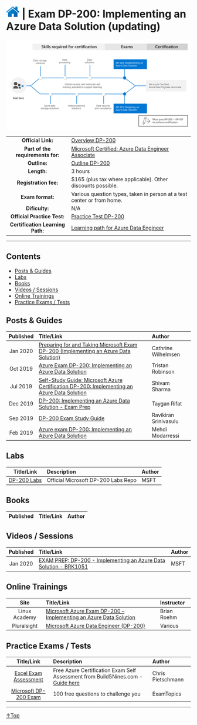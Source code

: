 # [![Home](/img/home.png)](certifications.md "Overview Certifications") | Exam DP-200: Implementing an Azure Data Solution (updating)
![Cert](/img/dp-200.png)

|                                   |                                                                                                                                 |
| :-------------------------------: | :------------------------------------------------------------------------------------------------------------------------------ |
|        **Official Link:**         | [Overview DP-200](https://docs.microsoft.com/en-us/learn/certifications/exams/DP-200)                                           |
| **Part of the requirements for:** | [Microsoft Certified: Azure Data Engineer Associate](https://docs.microsoft.com/en-us/learn/certifications/azure-data-engineer) |
|           **Outline:**            | [Outline DP-200](https://query.prod.cms.rt.microsoft.com/cms/api/am/binary/RE3Vzx2)                                             |
|            **Length:**            | 3 hours                                                                                                                         |
|       **Registration fee:**       | $165 (plus tax where applicable).  Other discounts possible.                                                                    |
|         **Exam format:**          | Various question types, taken in person at a test center or from home.                                                          |
|          **Dificulty:**           | N/A                                                                                                                             |
|    **Official Practice Test:**    | [Practice Test DP-200](https://us.mindhub.com/p/MU-DP-200)                                                                      |
| **Certification Learning Path:**  | [Learning path for Azure Data Engineer](https://query.prod.cms.rt.microsoft.com/cms/api/am/binary/RWuAzL)                       |


___

## Contents
- [Posts & Guides](#posts-&-guides)
- [Labs](#labs)
- [Books](#books)
- [Videos / Sessions](#videos-/-sessions)
- [Online Trainings](#online-trainings)
- [Practice Exams / Tests](#practice-exams-/-tests)


## Posts & Guides
| Published | Title/Link                                                                                                                                                                                                                       | Author                |
| :-------: | :------------------------------------------------------------------------------------------------------------------------------------------------------------------------------------------------------------------------------- | :-------------------- |
| Jan 2020  | [Preparing for and Taking Microsoft Exam DP-200 (Implementing an Azure Data Solution)](https://www.cathrinewilhelmsen.net/2019/05/29/preparing-taking-microsoft-exam-dp-200-implementing-azure-data-solution/)                   | Cathrine Wilhelmsen   |
| Oct 2019  | [Azure Exam DP-200: Implementing an Azure Data Solution](https://adatis.co.uk/azure-exam-dp-200-implementing-an-azure-data-solution/)                                                                                            | Tristan Robinson      |
| Jul 2019  | [Self-Study Guide: Microsoft Azure Certification DP-200: Implementing an Azure Data Solution](https://medium.com/deep-ai/self-study-guide-microsoft-azure-certification-dp-200-implementing-an-azure-data-solution-a55616225ae3) | Shivam Sharma         |
| Dec 2019  | [DP-200: Implementing an Azure Data Solution - Exam Prep](https://www.taygan.co/blog/2019/12/31/dp-200-implementing-an-azure-data-solution-exam-prep)                                                                            | Taygan Rifat          |
| Sep 2019  | [DP-200 Exam Study Guide](https://ravikirans.com/dp-200-azure-exam-study-guide/)                                                                                                                                                 | Ravikiran Srinivasulu |
| Feb 2019  | [Azure exam DP-200: Implementing an Azure Data Solution](http://www.mycloudypuzzle.com/2019/02/15/azure-exam-dp-200-implementing-an-azure-data-solution/)                                                               | Mehdi Modarressi      |

## Labs
|                                           Title/Link                                           | Description                         | Author |
| :--------------------------------------------------------------------------------------------: | :---------------------------------- | :----- |
| [DP-200 Labs](https://github.com/MicrosoftLearning/DP-200-Implementing-an-Azure-Data-Solution) | Official Microsoft DP-200 Labs Repo | MSFT   |


## Books
| Published | Title/Link | Author |
| :-------: | :--------- | :----- |



## Videos / Sessions
| Published | Title/Link                                                                                                       | Author |
| :-------: | :--------------------------------------------------------------------------------------------------------------- | :----- |
| Jan 2020  | [EXAM PREP: DP-200 - Implementing an Azure Data Solution - BRK1051](https://www.youtube.com/watch?v=ohya6zTa1Hg) | MSFT   |



## Online Trainings
|     Site      | Title/Link                                                                                                                                       | Instructor  |
| :-----------: | :----------------------------------------------------------------------------------------------------------------------------------------------- | :---------- |
| Linux Academy | [Microsoft Azure Exam DP-200 – Implementing an Azure Data Solution](https://linuxacademy.com/course/implementing-an-azure-data-solution-dp-200/) | Brian Roehm |
|  Pluralsight  | [Microsoft Azure Data Engineer (DP-200)](https://www.pluralsight.com/paths/microsoft-azure-data-engineer-dp-200)                                 | Various     |

## Practice Exams / Tests
|                                                                        Title/Link                                                                        | Description                                                                                                                                    | Author            |
| :------------------------------------------------------------------------------------------------------------------------------------------------------: | :--------------------------------------------------------------------------------------------------------------------------------------------- | :---------------- |
| [Excel Exam Assessment](https://github.com/Build5Nines/exam-assessments/blob/master/Assessments/Exam-Msft-DP-200-Self-Assessment-Build5Nines.xlsx?raw=1) | Free Azure Certification Exam Self Assessment from Build5Nines.com - [Guide here](https://build5nines.com/free-oss-exam-self-assessment-tool/) | Chris Pietschmann |
|                                       [Microsoft DP-200 Exam](https://www.examtopics.com/exams/microsoft/dp-200/)                                        | 100 free questions to challenge you                                                                                                            | ExamTopics        |

___
 <a href="#top" title="Back to the top.">↑Top</a>
